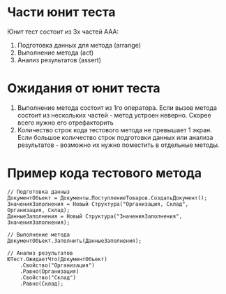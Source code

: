 # Части юнит теста
Юнит тест состоит из 3х частей AAA:
1. Подготовка данных для метода (arrange)
2. Выполнение метода (act)
3. Анализ результатов (assert)

# Ожидания от юнит теста
1. Выполнение метода состоит из 1го оператора. Если вызов метода состоит из нескольких частей - метод устроен неверно. Скорее всего нужно его отрефакторить
2. Количество строк кода тестового метода не превышает 1 экран. Если большое количество строк подготовки данных или анализа результатов - возможно их нужно поместить в отдельные методы.
# Пример кода тестового метода
```bsl
// Подготовка данныз
ДокументОбъект = Документы.ПоступлениеТоваров.СоздатьДокумент();
ЗначенияЗаполнения = Новый Структура("Организация, Склад", Организация, Склад);
ДанныеЗаполнения = Новый Структура("ЗначенияЗаполнения", ЗначенияЗаполнения);

// Выполнение метода
ДокументОбъект.Заполнить(ДанныеЗаполнения);

// Анализ результатов
ЮТест.ОжидаетЧто(ДокументОбъект)
	.Свойство("Организация")
	.Равно(Организация)
	.Свойство("Склад")
	.Равно(Склад);
```
